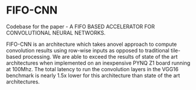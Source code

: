 # FIFO-CNN
Codebase for the paper - A FIFO BASED ACCELERATOR FOR CONVOLUTIONAL NEURAL NETWORKS.

FIFO-CNN is an  architecture  which  takes  anovel  approach  to  compute  convolution  results  using  row-wise  inputs  as  opposed  to  traditional  tile-based  processing. We are able to exceed the results of state of the art architectures when implemented on an inexpensive PYNQ Z1 board running at 100Mhz.  The total latency to run the convolution layers in the VGG16 benchmark is nearly 1.5x lower for this architecture than state of the art architectures.
